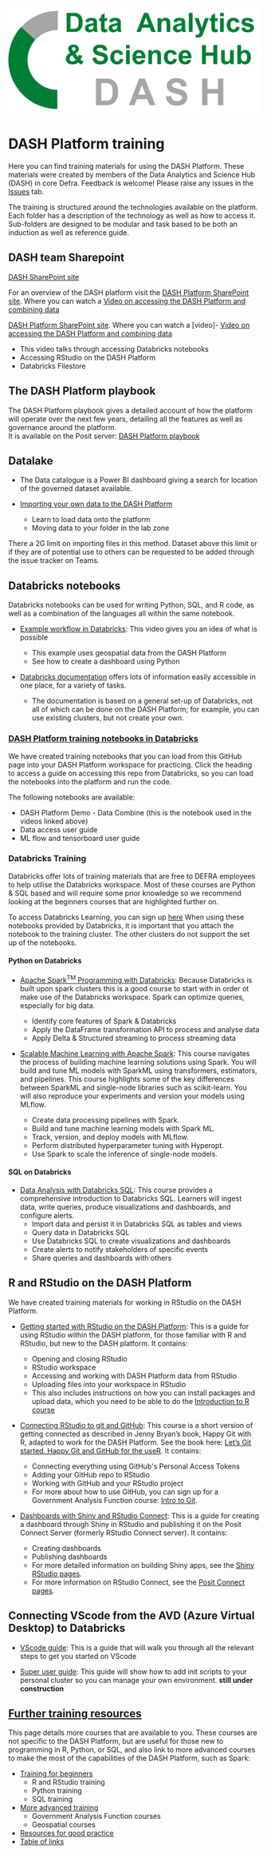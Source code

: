 ![dashbanner](https://github.com/Defra-Data-Science-Centre-of-Excellence/CDAP_training/blob/main/images/DASH.png)

# DASH Platform training
Here you can find training materials for using the DASH Platform. These materials were created by members of the Data Analytics and Science Hub (DASH) in core Defra. Feedback is welcome! Please raise any issues in the [Issues](https://github.com/Defra-Data-Science-Centre-of-Excellence/CDAP_training/issues) tab.
  
The training is structured around the technologies available on the platform.
Each folder has a description of the technology as well as how to access it.
Sub-folders are designed to be modular and task based to be both an induction as well as reference guide.

## DASH team Sharepoint

[DASH SharePoint site](https://defra.sharepoint.com/sites/Community448/SitePages/Welcome-to-the-Data-Science-Centre-of-Excellence.aspx)

For an overview of the DASH platform visit the [DASH Platform SharePoint site](https://defra.sharepoint.com/sites/Community448/SitePages/CDAP-The-Common-Data-Analytics-Platform.aspx). Where you can watch a [Video on accessing the DASH Platform and combining data](https://defra.sharepoint.com/sites/Community448/Comms/Forms/AllItems.aspx?id=%2Fsites%2FCommunity448%2FComms%2FRecordings%2FCDAP%5Fdemo%5FPart1%5Faccess%2Emp4&parent=%2Fsites%2FCommunity448%2FComms%2FRecordings&nav=%7B%22playbackOptions%22%3A%7B%22startTimeInSeconds%22%3A1%2E938248%7D%7D)
  
[DASH Platform SharePoint site](https://defra.sharepoint.com/sites/Community448/SitePages/CDAP-The-Common-Data-Analytics-Platform.aspx). Where you can watch a [video]- [Video on accessing the DASH Platform and combining data](https://defra.sharepoint.com/sites/Community448/Comms/Forms/AllItems.aspx?id=%2Fsites%2FCommunity448%2FComms%2FRecordings%2FCDAP%5Fdemo%5FPart1%5Faccess%2Emp4&parent=%2Fsites%2FCommunity448%2FComms%2FRecordings&nav=%7B%22playbackOptions%22%3A%7B%22startTimeInSeconds%22%3A1%2E938248%7D%7D)

  - This video talks through accessing Databricks notebooks
  - Accessing RStudio on the DASH Platform
  - Databricks Filestore 


## The DASH Platform playbook

The DASH Platform playbook gives a detailed account of how the platform will operate over the next few years, detailing all the features as well as governance around the platform.  
It is available on the Posit server:
[DASH Platform playbook](https://dap-prd2-connect.azure.defra.cloud/DASH-Playbook/)

## Datalake

- The Data catalogue is a Power BI dashboard giving a search for location of the governed dataset available.

- [Importing your own data to the DASH Platform](https://defra-data-science-centre-of-excellence.github.io/CDAP_training/Upload_data/)
  - Learn to load data onto the platform
  - Moving data to your folder in the lab zone

There a 2G limit on importing files in this method. Dataset above this limit or if they are of potential use to others can be requested to be added through the issue tracker on Teams.

## Databricks notebooks

Databricks notebooks can be used for writing Python, SQL, and R code, as well as a combination of the languages all within the same notebook.  

- [Example workflow in Databricks](https://defra.sharepoint.com/sites/Community448/Comms/Forms/AllItems.aspx?id=%2Fsites%2FCommunity448%2FComms%2FRecordings%2FCDAP%5Fdemo%5FPart2%5Fapples%5FTrim%2Emp4&parent=%2Fsites%2FCommunity448%2FComms%2FRecordings&nav=%7B%22playbackOptions%22%3A%7B%22startTimeInSeconds%22%3A0%2E95829%7D%7D): This video gives you an idea of what is possible
  - This example uses geospatial data from the DASH Platform
  - See how to create a dashboard using Python  

- [Databricks documentation](https://docs.microsoft.com/en-gb/azure/databricks/) offers lots of information easily accessible in one place, for a variety of tasks.
  - The documentation is based on a general set-up of Databricks, not all of which can be done on the DASH Platform; for example, you can use existing clusters, but not create your own.

### [DASH Platform training notebooks in Databricks](https://defra-data-science-centre-of-excellence.github.io/CDAP_training/Databricks/Databricks_git/)

We have created training notebooks that you can load from this GitHub page into your DASH Platform workspace for practicing. Click the heading to access a guide on accessing this repo from Databricks, so you can load the notebooks into the platform and run the code.  

The following notebooks are available:  
- DASH Platform Demo - Data Combine (this is the notebook used in the videos linked above)   
- Data access user guide  
- ML flow and tensorboard user guide  

### Databricks Training

Databricks offer lots of training materials that are free to DEFRA employees to help utilise the Databricks workspace. Most of these courses are Python & SQL based and will require some prior knowledge so we recommend looking at the beginners courses that are highlighted further on.  

To access Databricks Learning, you can sign up [here](https://customer-academy.databricks.com/learn)
When using these notebooks provided by Databricks, it is important that you attach the notebook to the training cluster. The other clusters do not support the set up of the notebooks.

#### Python on Databricks 

- [Apache Spark<sup>TM</sup> Programming with Databricks](https://customer-academy.databricks.com/learn/course/internal/view/elearning/63/apache-spark-programming-with-databricks): Because Databricks is built upon spark clusters this is a good course to start with in order ot make use of the Databricks workspace.
Spark can optimize queries, especially for big data.

  - Identify core features of Spark & Databricks
  - Apply the DataFrame transformation API to process and analyse data
  - Apply Delta & Structured streaming to process streaming data

- [Scalable Machine Learning with Apache Spark](https://customer-academy.databricks.com/learn/course/internal/view/elearning/128/scalable-machine-learning-with-apache-spark): This course navigates the process of building machine learning solutions using Spark. You will build and tune ML models with SparkML using transformers, estimators, and pipelines. This course highlights some of the key differences between SparkML and single-node libraries such as scikit-learn. You will also reproduce your experiments and version your models using MLflow.

  - Create data processing pipelines with Spark.
  - Build and tune machine learning models with Spark ML.
  - Track, version, and deploy models with MLflow.
  - Perform distributed hyperparameter tuning with Hyperopt.
  - Use Spark to scale the inference of single-node models.

#### SQL on Databricks

- [Data Analysis with Databricks SQL](https://customer-academy.databricks.com/learn/course/internal/view/elearning/1035/data-analysis-with-databricks-sql): This course provides a comprehensive introduction to Databricks SQL. Learners will ingest data, write queries, produce visualizations and dashboards, and configure alerts. 
  - Import data and persist it in Databricks SQL as tables and views
  - Query data in Databricks SQL 
  - Use Databricks SQL to create visualizations and dashboards
  - Create alerts to notify stakeholders of specific events
  - Share queries and dashboards with others


## R and RStudio on the DASH Platform  

We have created training materials for working in RStudio on the DASH Platform.  

- [Getting started with RStudio on the DASH Platform](https://defra-data-science-centre-of-excellence.github.io/CDAP_training/RStudio_Server/getting_started/): This is a guide for using RStudio within the DASH platform, for those familiar with R and RStudio, but new to the DASH platform. It contains:  
    - Opening and closing RStudio 
    - RStudio workspace  
    - Accessing and working with DASH Platform data from RStudio   
    - Uploading files into your workspace in RStudio  
    - This also includes instructions on how you can install packages and upload data, which you need to be able to do the [Introduction to R course](https://github.com/Defra-Data-Science-Centre-of-Excellence/CDAP_training#training-materials-for-beginners)

- [Connecting RStudio to git and GitHub](https://defra-data-science-centre-of-excellence.github.io/CDAP_training/RStudio_Server/git_and_github/): This course is a short version of getting connected as described in Jenny Bryan’s book, Happy Git with R, adapted to work for the DASH Platform. See the book here: [Let’s Git started. Happy Git and GitHub for the useR](https://happygitwithr.com). It contains:  
    - Connecting everything using GitHub's Personal Access Tokens  
    - Adding your GitHub repo to RStudio
    - Working with GitHub and your RStudio project  
    - For more about how to use GitHub, you can sign up for a Government Analysis Function course: [Intro to Git](https://analysisfunction.civilservice.gov.uk/training/introduction-to-git/).

- [Dashboards with Shiny and RStudio Connect](https://defra-data-science-centre-of-excellence.github.io/CDAP_training/RStudio_Server/Create_dashboards/): This is a guide for creating a dashboard through Shiny in RStudio and publishing it on the Posit Connect Server (formerly RStudio Connect server). It contains:
    - Creating dashboards  
    - Publishing dashboards  
    - For more detailed information on building Shiny apps, see the [Shiny RStudio pages](https://shiny.rstudio.com/).  
    - For more information on RStudio Connect, see the [Posit Connect pages](https://posit.co/products/enterprise/connect/).

## Connecting VScode from the AVD (Azure Virtual Desktop) to Databricks

- [VScode guide](https://defra-data-science-centre-of-excellence.github.io/CDAP_training/VSCode/VSCode_Databricks_connection/#Part_1_-_Only_done_once): This is a guide that will walk you through all the relevant steps to get you started on VScode

- [Super user guide](https://defra-data-science-centre-of-excellence.github.io/CDAP_training/Databricks/Super%20Users/): This guide will show how to add init scripts to your personal cluster so you can manage your own environment. **still under construction**


## [Further training resources](https://defra-data-science-centre-of-excellence.github.io/CDAP_training/further_training)  

This page details more courses that are available to you. These courses are not specific to the DASH Platform, but are useful for those new to programming in R, Python, or SQL, and also link to more advanced courses to make the most of the capabilities of the DASH Platform, such as Spark:  

- [Training for beginners](https://defra-data-science-centre-of-excellence.github.io/CDAP_training/further_training/#Training_for_beginners)
    - R and RStudio training  
    - Python training  
    - SQL training  
- [More advanced training](https://defra-data-science-centre-of-excellence.github.io/CDAP_training/further_training/#More_advanced_training)
    - Government Analysis Function courses  
    - Geospatial courses  
- [Resources for good practice](https://defra-data-science-centre-of-excellence.github.io/CDAP_training/further_training/#Resouces_for_good_practice)
- [Table of links](https://defra-data-science-centre-of-excellence.github.io/CDAP_training/further_training/#Table_of_links)
